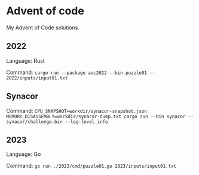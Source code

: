 # Advent of code

My Advent of Code solutions.

## 2022

Language: Rust

Command: `cargo run --package aoc2022 --bin puzzle01 -- 2022/inputs/input01.txt`

## Synacor

Command: `CPU_SNAPSHOT=workdir/synacor-snapshot.json MEMORY_DISASSEMBLY=workdir/synacor-dump.txt cargo run --bin synacor -- synacor/challenge.bin --log-level info`

## 2023

Language: Go

Command: `go run ./2023/cmd/puzzle01.go 2023/inputs/input01.txt`